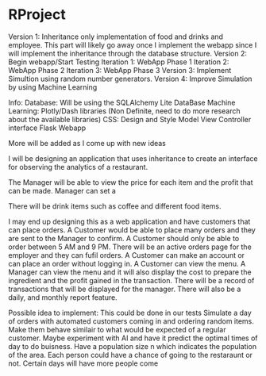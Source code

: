 # RProject



Version 1: Inheritance only implementation of food and drinks and employee. This part will likely go away once I implement the webapp since I will implement the inheritance through the database structure. Version 2: Begin webapp/Start Testing Iteration 1: WebApp Phase 1 Iteration 2: WebApp Phase 2 Iteration 3: WebApp Phase 3 Version 3: Implement Simultion using random number generators. Version 4: Improve Simulation by using Machine Learning

Info: Database: Will be using the SQLAlchemy Lite DataBase Machine Learning: Plotly/Dash libraries (Non Definite, need to do more research about the available libraries) CSS: Design and Style Model View Controller interface Flask Webapp

More will be added as I come up with new ideas

I will be designing an application that uses inheritance to create an interface for observing the analytics of a restaurant.

The Manager will be able to view the price for each item and the profit that can be made. Manager can set a

There will be drink items such as coffee and different food items.

I may end up designing this as a web application and have customers that can place orders. A Customer would be able to place many orders and they are sent to the Manager to confirm. A Customer should only be able to order between 5 AM and 9 PM. There will be an active orders page for the employer and they can fufil orders. A Customer can make an account or can place an order without logging in. A Customer can view the menu. A Manager can view the menu and it will also display the cost to prepare the ingredient and the profit gained in the transaction. There will be a record of transactions that will be displayed for the manager. There will also be a daily, and monthly report feature.

Possible idea to implement: This could be done in our tests Simulate a day of orders with automated customers coming in and ordering random items. Make them behave similair to what would be expected of a regular customer. Maybe experiment with AI and have it predict the optimal times of day to do buisness. Have a population size n which indicates the population of the area. Each person could have a chance of going to the restaraunt or not. Certain days will have more people come
